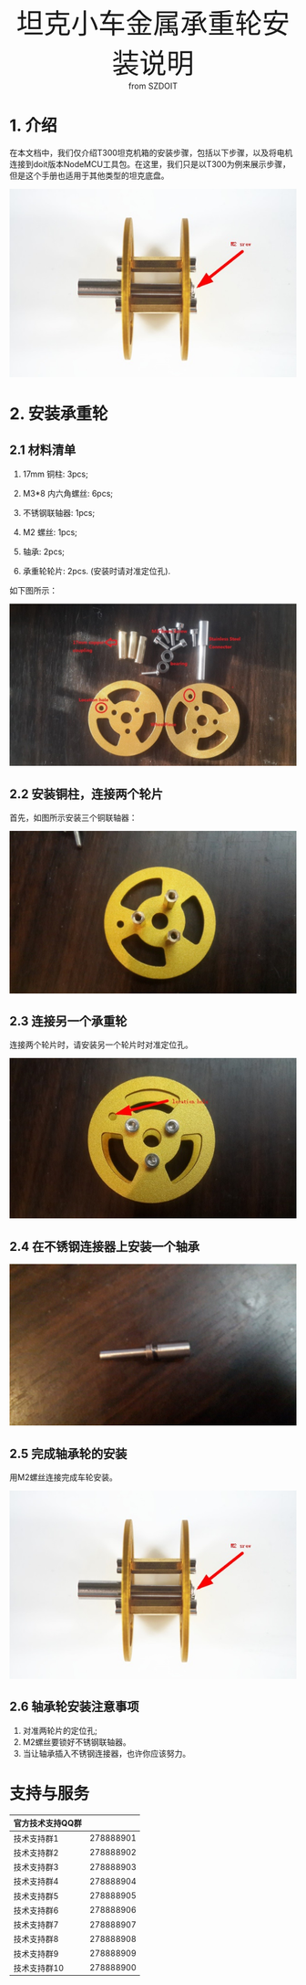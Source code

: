 <center> <font size=10> 坦克小车金属承重轮安装说明 </font></center>

<center> from SZDOIT </center>

# 1. 介绍

 在本文档中，我们仅介绍T300坦克机箱的安装步骤，包括以下步骤，以及将电机连接到doit版本NodeMCU工具包。在这里，我们只是以T300为例来展示步骤，但是这个手册也适用于其他类型的坦克底盘。

![wheelfinish](https://github.com/SmartArduino/zhdocs/raw/master/zhSmartCAR/Wheel/MetalBearingWheel/wheelfinish.jpg)

# 2. 安装承重轮

## 2.1 材料清单

1)   17mm 铜柱: 3pcs; 

2)   M3*8 内六角螺丝: 6pcs;

3)   不锈钢联轴器: 1pcs;

4)   M2 螺丝: 1pcs;

5)   轴承: 2pcs;

6)   承重轮轮片: 2pcs. (安装时请对准定位孔).

如下图所示：

![TwheelPiece](https://github.com/SmartArduino/zhdocs/raw/master/zhSmartCAR/Wheel/MetalBearingWheel/TwheelPiece.jpg)

## 2.2 安装铜柱，连接两个轮片

首先，如图所示安装三个铜联轴器：

![TwheelPiecei1](https://github.com/SmartArduino/zhdocs/raw/master/zhSmartCAR/Wheel/MetalBearingWheel/TwheelPiecei1.jpg)

## 2.3  连接另一个承重轮

连接两个轮片时，请安装另一个轮片时对准定位孔。

![locationhole](https://github.com/SmartArduino/zhdocs/raw/master/zhSmartCAR/Wheel/MetalBearingWheel/locationhole.jpg)

## 2.4 在不锈钢连接器上安装一个轴承

![connector](https://github.com/SmartArduino/zhdocs/raw/master/zhSmartCAR/Wheel/MetalBearingWheel/connector.jpg)

## 2.5 完成轴承轮的安装

 用M2螺丝连接完成车轮安装。

![wheelfinish](https://github.com/SmartArduino/zhdocs/raw/master/zhSmartCAR/Wheel/MetalBearingWheel/wheelfinish.jpg)

## 2.6 轴承轮安装注意事项

1. 对准两轮片的定位孔;
2. M2螺丝要锁好不锈钢联轴器。
3. 当让轴承插入不锈钢连接器，也许你应该努力。



# 支持与服务

| 官方技术支持QQ群 |           |
| ---------------- | --------- |
| 技术支持群1      | 278888901 |
| 技术支持群2      | 278888902 |
| 技术支持群3      | 278888903 |
| 技术支持群4      | 278888904 |
| 技术支持群5      | 278888905 |
| 技术支持群6      | 278888906 |
| 技术支持群7      | 278888907 |
| 技术支持群8      | 278888908 |
| 技术支持群9      | 278888909 |
| 技术支持群10     | 278888900 |

